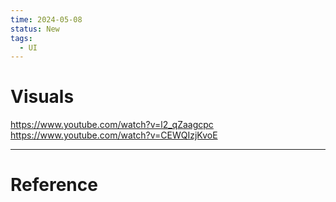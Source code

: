 ```yaml
---
time: 2024-05-08
status: New
tags:
  - UI
---
```


# Visuals
https://www.youtube.com/watch?v=l2_qZaagcpc
https://www.youtube.com/watch?v=CEWQIzjKvoE
***
# Reference
